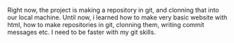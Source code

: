 Right now, the project is making a repository in git, and clonning that into our local machine. 
Until now, i learned how to make very basic website with html, how to make repositories in git, clonning them, writing commit messages etc. 
I need to be faster with my git skills. 
